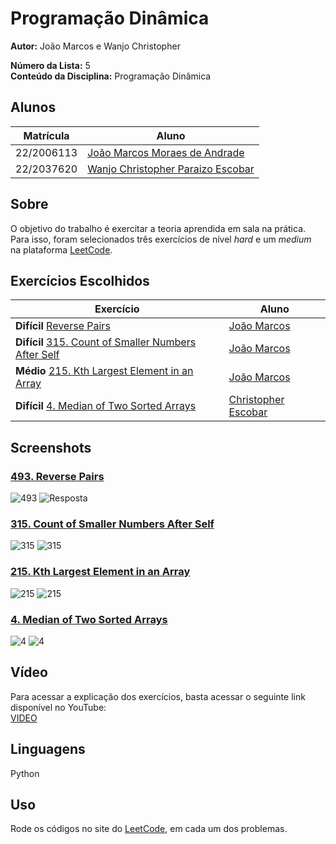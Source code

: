 # Programação Dinâmica

**Autor:** João Marcos e Wanjo Christopher  

**Número da Lista:** 5  
**Conteúdo da Disciplina:** Programação Dinâmica

## Alunos

| Matrícula   | Aluno                                                              |
|-------------|--------------------------------------------------------------------|
| 22/2006113 | [João Marcos Moraes de Andrade](https://github.com/JJOAOMARCOSS)                     |
| 22/2037620 | [Wanjo Christopher Paraizo Escobar](https://github.com/wChrstphr)                  |

## Sobre

O objetivo do trabalho é exercitar a teoria aprendida em sala na prática.  
Para isso, foram selecionados três exercícios de nível *hard* e um *medium*  
na plataforma [LeetCode](https://leetcode.com).  

## Exercícios Escolhidos

| Exercício                                                                                                                                           | Aluno                                   |
|-----------------------------------------------------------------------------------------------------------------------------------------------------|----------------------------------------|
|**Difícil**    [Reverse Pairs](https://leetcode.com/problems/reverse-pairs/description/)  | [João Marcos](https://github.com/JJOAOMARCOSS)    |
|**Difícil**    [315. Count of Smaller Numbers After Self](https://leetcode.com/problems/count-of-smaller-numbers-after-self/description/) | [João Marcos](https://github.com/JJOAOMARCOSS)    |                                            
| **Médio**   [215. Kth Largest Element in an Array](https://leetcode.com/problems/kth-largest-element-in-an-array/description/)                               | [João Marcos](https://github.com/JJOAOMARCOSS)    |
|**Difícil**    [4. Median of Two Sorted Arrays](https://leetcode.com/problems/median-of-two-sorted-arrays/)                                            | [Christopher Escobar](https://github.com/wChrstphr)    |

## Screenshots
### [493. Reverse Pairs](https://leetcode.com/problems/reverse-pairs/description/)
![493](/assets/493.png)
![Resposta](/assets/493-res.png)

### [315. Count of Smaller Numbers After Self](https://leetcode.com/problems/count-of-smaller-numbers-after-self/)
![315](/assets/315.png)
![315](/assets/315-res.png)

### [215. Kth Largest Element in an Array](https://leetcode.com/problems/kth-largest-element-in-an-array/description/)
![215](/assets/215.png)
![215](/assets/215-res.png)


### [4. Median of Two Sorted Arrays](https://leetcode.com/problems/median-of-two-sorted-arrays/)
![4](/assets/4.png)
![4](/assets/4-res.png)


## Vídeo

Para acessar a explicação dos exercícios, basta acessar o seguinte link disponível no YouTube:  
[VIDEO](https://youtu.be/)


## Linguagens
Python

## Uso
Rode os códigos no site do [LeetCode](https://leetcode.com/), em cada um dos problemas.
